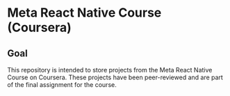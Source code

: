 # Meta React Native Course (Coursera)

## Goal

This repository is intended to store projects from the Meta React Native Course on Coursera. These projects have been peer-reviewed and are part of the final assignment for the course.
